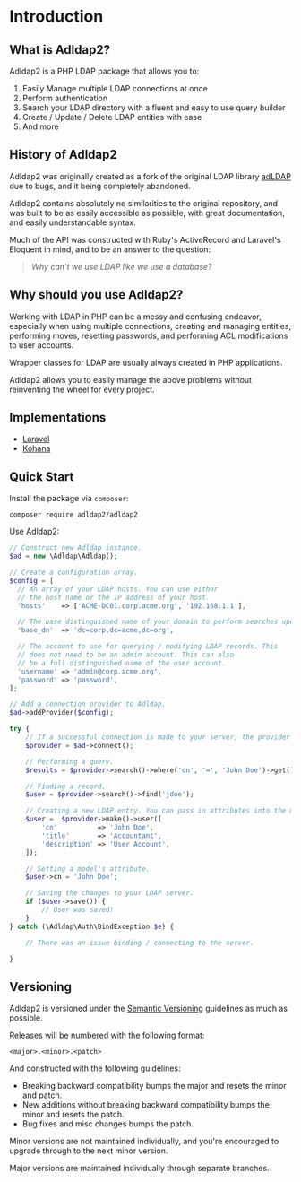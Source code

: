 # Introduction

## What is Adldap2?

Adldap2 is a PHP LDAP package that allows you to:

1. Easily Manage multiple LDAP connections at once
2. Perform authentication
3. Search your LDAP directory with a fluent and easy to use query builder
4. Create / Update / Delete LDAP entities with ease
5. And more

## History of Adldap2

Adldap2 was originally created as a fork of the original LDAP library [adLDAP](https://github.com/adldap/adLDAP) due to bugs, and it being completely abandoned.

Adldap2 contains absolutely no similarities to the original repository, and was built to be as easily accessible as possible, with great documentation, and easily understandable syntax.

Much of the API was constructed with Ruby's ActiveRecord and Laravel's Eloquent in mind, and to be an answer to the question:

> _Why can't we use LDAP like we use a database?_

## Why should you use Adldap2?

Working with LDAP in PHP can be a messy and confusing endeavor, especially when using multiple connections, creating and managing entities, performing moves, resetting passwords, and performing ACL modifications to user accounts.

Wrapper classes for LDAP are usually always created in PHP applications.

Adldap2 allows you to easily manage the above problems without reinventing the wheel for every project.

## Implementations

- [Laravel](https://github.com/Adldap2/Adldap2-Laravel)
- [Kohana](https://github.com/Adldap2/Adldap2-Kohana)

## Quick Start

Install the package via `composer`:

```
composer require adldap2/adldap2
```

Use Adldap2:

```php
// Construct new Adldap instance.
$ad = new \Adldap\Adldap();

// Create a configuration array.
$config = [  
  // An array of your LDAP hosts. You can use either
  // the host name or the IP address of your host.
  'hosts'    => ['ACME-DC01.corp.acme.org', '192.168.1.1'],

  // The base distinguished name of your domain to perform searches upon.
  'base_dn'  => 'dc=corp,dc=acme,dc=org',

  // The account to use for querying / modifying LDAP records. This
  // does not need to be an admin account. This can also
  // be a full distinguished name of the user account.
  'username' => 'admin@corp.acme.org',
  'password' => 'password',
];

// Add a connection provider to Adldap.
$ad->addProvider($config);

try {
    // If a successful connection is made to your server, the provider will be returned.
    $provider = $ad->connect();

    // Performing a query.
    $results = $provider->search()->where('cn', '=', 'John Doe')->get();

    // Finding a record.
    $user = $provider->search()->find('jdoe');

    // Creating a new LDAP entry. You can pass in attributes into the make methods.
    $user =  $provider->make()->user([
        'cn'          => 'John Doe',
        'title'       => 'Accountant',
        'description' => 'User Account',
    ]);

    // Setting a model's attribute.
    $user->cn = 'John Doe';

    // Saving the changes to your LDAP server.
    if ($user->save()) {
        // User was saved!
    }
} catch (\Adldap\Auth\BindException $e) {

    // There was an issue binding / connecting to the server.

}
```

## Versioning

Adldap2 is versioned under the [Semantic Versioning](http://semver.org/) guidelines as much as possible.

Releases will be numbered with the following format:

`<major>.<minor>.<patch>`

And constructed with the following guidelines:

* Breaking backward compatibility bumps the major and resets the minor and patch.
* New additions without breaking backward compatibility bumps the minor and resets the patch.
* Bug fixes and misc changes bumps the patch.

Minor versions are not maintained individually, and you're encouraged to upgrade through to the next minor version.

Major versions are maintained individually through separate branches.
